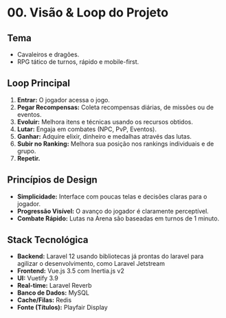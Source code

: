 # 00. Visão & Loop do Projeto

## Tema
- Cavaleiros e dragões.
- RPG tático de turnos, rápido e mobile-first.

## Loop Principal
1.  **Entrar:** O jogador acessa o jogo.
2.  **Pegar Recompensas:** Coleta recompensas diárias, de missões ou de eventos.
3.  **Evoluir:** Melhora itens e técnicas usando os recursos obtidos.
4.  **Lutar:** Engaja em combates (NPC, PvP, Eventos).
5.  **Ganhar:** Adquire elixir, dinheiro e medalhas através das lutas.
6.  **Subir no Ranking:** Melhora sua posição nos rankings individuais e de grupo.
7.  **Repetir.**

## Princípios de Design
- **Simplicidade:** Interface com poucas telas e decisões claras para o jogador.
- **Progressão Visível:** O avanço do jogador é claramente perceptível.
- **Combate Rápido:** Lutas na Arena são baseadas em turnos de 1 minuto.

## Stack Tecnológica
- **Backend:** Laravel 12 usando bibliotecas já prontas do laravel para agilizar o desenvolvimento, como Laravel Jetstream 
- **Frontend:** Vue.js 3.5 com Inertia.js v2
- **UI:** Vuetify 3.9
- **Real-time:** Laravel Reverb
- **Banco de Dados:** MySQL
- **Cache/Filas:** Redis
- **Fonte (Títulos):** Playfair Display
